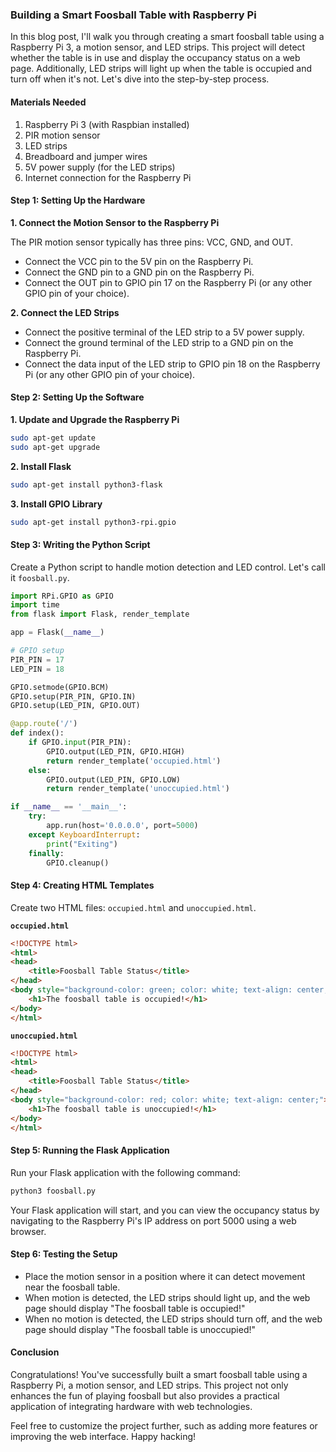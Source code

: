 ### Building a Smart Foosball Table with Raspberry Pi

In this blog post, I'll walk you through creating a smart foosball table using a Raspberry Pi 3, a motion sensor, and LED strips. This project will detect whether the table is in use and display the occupancy status on a web page. Additionally, LED strips will light up when the table is occupied and turn off when it's not. Let's dive into the step-by-step process.

#### Materials Needed

1. Raspberry Pi 3 (with Raspbian installed)
2. PIR motion sensor
3. LED strips
4. Breadboard and jumper wires
5. 5V power supply (for the LED strips)
6. Internet connection for the Raspberry Pi

#### Step 1: Setting Up the Hardware

**1. Connect the Motion Sensor to the Raspberry Pi**

The PIR motion sensor typically has three pins: VCC, GND, and OUT.

- Connect the VCC pin to the 5V pin on the Raspberry Pi.
- Connect the GND pin to a GND pin on the Raspberry Pi.
- Connect the OUT pin to GPIO pin 17 on the Raspberry Pi (or any other GPIO pin of your choice).

**2. Connect the LED Strips**

- Connect the positive terminal of the LED strip to a 5V power supply.
- Connect the ground terminal of the LED strip to a GND pin on the Raspberry Pi.
- Connect the data input of the LED strip to GPIO pin 18 on the Raspberry Pi (or any other GPIO pin of your choice).

#### Step 2: Setting Up the Software

**1. Update and Upgrade the Raspberry Pi**

```sh
sudo apt-get update
sudo apt-get upgrade
```

**2. Install Flask**

```sh
sudo apt-get install python3-flask
```

**3. Install GPIO Library**

```sh
sudo apt-get install python3-rpi.gpio
```

#### Step 3: Writing the Python Script

Create a Python script to handle motion detection and LED control. Let's call it `foosball.py`.

```python
import RPi.GPIO as GPIO
import time
from flask import Flask, render_template

app = Flask(__name__)

# GPIO setup
PIR_PIN = 17
LED_PIN = 18

GPIO.setmode(GPIO.BCM)
GPIO.setup(PIR_PIN, GPIO.IN)
GPIO.setup(LED_PIN, GPIO.OUT)

@app.route('/')
def index():
    if GPIO.input(PIR_PIN):
        GPIO.output(LED_PIN, GPIO.HIGH)
        return render_template('occupied.html')
    else:
        GPIO.output(LED_PIN, GPIO.LOW)
        return render_template('unoccupied.html')

if __name__ == '__main__':
    try:
        app.run(host='0.0.0.0', port=5000)
    except KeyboardInterrupt:
        print("Exiting")
    finally:
        GPIO.cleanup()
```

#### Step 4: Creating HTML Templates

Create two HTML files: `occupied.html` and `unoccupied.html`.

**`occupied.html`**

```html
<!DOCTYPE html>
<html>
<head>
    <title>Foosball Table Status</title>
</head>
<body style="background-color: green; color: white; text-align: center;">
    <h1>The foosball table is occupied!</h1>
</body>
</html>
```

**`unoccupied.html`**

```html
<!DOCTYPE html>
<html>
<head>
    <title>Foosball Table Status</title>
</head>
<body style="background-color: red; color: white; text-align: center;">
    <h1>The foosball table is unoccupied!</h1>
</body>
</html>
```

#### Step 5: Running the Flask Application

Run your Flask application with the following command:

```sh
python3 foosball.py
```

Your Flask application will start, and you can view the occupancy status by navigating to the Raspberry Pi's IP address on port 5000 using a web browser.

#### Step 6: Testing the Setup

- Place the motion sensor in a position where it can detect movement near the foosball table.
- When motion is detected, the LED strips should light up, and the web page should display "The foosball table is occupied!"
- When no motion is detected, the LED strips should turn off, and the web page should display "The foosball table is unoccupied!"

#### Conclusion

Congratulations! You've successfully built a smart foosball table using a Raspberry Pi, a motion sensor, and LED strips. This project not only enhances the fun of playing foosball but also provides a practical application of integrating hardware with web technologies.

Feel free to customize the project further, such as adding more features or improving the web interface. Happy hacking!